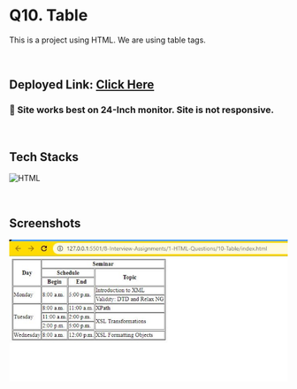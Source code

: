 # Q10. Table

This is a project using HTML. We are using table tags.

<br>

## Deployed Link: [Click Here]()

###  🔸 Site works best on 24-Inch monitor. Site is not responsive.

<br>

## Tech Stacks
![HTML](https://img.shields.io/badge/HTML5-E34F26?style=for-the-badge&logo=html5&logoColor=white) 


<br>

## Screenshots
![Page](./table.JPG)

<br>
